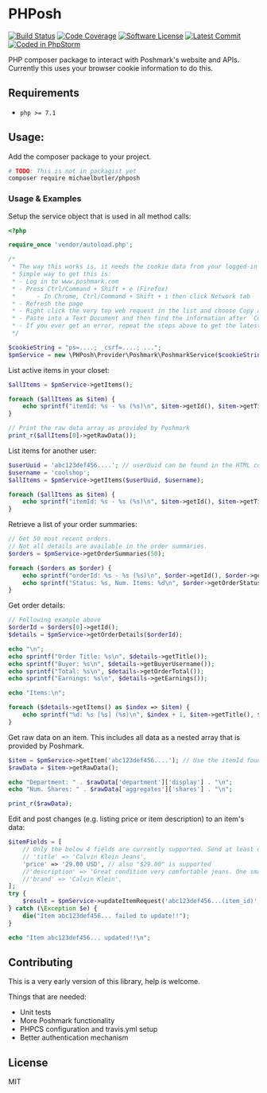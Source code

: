 # PHPosh

[![Build Status](https://api.travis-ci.org/michaelbutler/phposh.svg?branch=master)](https://travis-ci.org/michaelbutler/phposh)
[![Code Coverage](https://scrutinizer-ci.com/g/michaelbutler/phposh/badges/coverage.png?b=master)](https://scrutinizer-ci.com/g/michaelbutler/phposh/?branch=master)
[![Software License](https://img.shields.io/badge/license-MIT-brightgreen.svg)](https://github.com/michaelbutler/phposh/blob/master/LICENSE)
[![Latest Commit](https://img.shields.io/github/last-commit/michaelbutler/phposh/master)](https://github.com/michaelbutler/phposh/commits/master)
[![Coded in PhpStorm](https://img.shields.io/badge/Coded%20in-PhpStorm-blueviolet)](https://jetbrains.com/phpstorm)

PHP composer package to interact with Poshmark's website and APIs. Currently this uses your browser cookie information to do this.

## Requirements

- `php >= 7.1`

## Usage:

Add the composer package to your project.

```sh
# TODO: This is not in packagist yet
composer require michaelbutler/phposh
```


### Usage & Examples

Setup the service object that is used in all method calls:

```php
<?php

require_once 'vendor/autoload.php';

/*
 * The way this works is, it needs the cookie data from your logged-in Poshmark browser session.
 * Simple way to get this is:
 * - Log in to www.poshmark.com
 * - Press Ctrl/Command + Shift + e (Firefox)
 *      - In Chrome, Ctrl/Command + Shift + i then click Network tab
 * - Refresh the page
 * - Right click the very top web request in the list and choose Copy as cURL
 * - Paste into a Text Document and then find the information after `Cookie:`
 * - If you ever get an error, repeat the steps above to get the latest cookie data.
 */

$cookieString = "ps=....; _csrf=....; ...";
$pmService = new \PHPosh\Provider\Poshmark\PoshmarkService($cookieString);
```

List active items in your closet:

```php
$allItems = $pmService->getItems();

foreach ($allItems as $item) {
    echo sprintf("itemId: %s - %s (%s)\n", $item->getId(), $item->getTitle(), $item->getPrice());
}

// Print the raw data array as provided by Poshmark
print_r($allItems[0]->getRawData());
```

List items for another user:

```php
$userUuid = 'abc123def456....'; // userUuid can be found in the HTML code of a user's closet web page
$username = 'coolshop';
$allItems = $pmService->getItems($userUuid, $username);

foreach ($allItems as $item) {
    echo sprintf("itemId: %s - %s (%s)\n", $item->getId(), $item->getTitle(), $item->getPrice());
}
```

Retrieve a list of your order summaries:

```php
// Get 50 most recent orders.
// Not all details are available in the order summaries.
$orders = $pmService->getOrderSummaries(50);

foreach ($orders as $order) {
    echo sprintf("orderId: %s - %s (%s)\n", $order->getId(), $order->getTitle(), $order->getBuyerUsername());
    echo sprintf("Status: %s, Num. Items: %d\n", $order->getOrderStatus(), $order->getItemCount());
}
```

Get order details:

```php
// Following example above
$orderId = $orders[0]->getId();
$details = $pmService->getOrderDetails($orderId);

echo "\n";
echo sprintf("Order Title: %s\n", $details->getTitle());
echo sprintf("Buyer: %s\n", $details->getBuyerUsername());
echo sprintf("Total: %s\n", $details->getOrderTotal());
echo sprintf("Earnings: %s\n", $details->getEarnings());

echo "Items:\n";

foreach ($details->getItems() as $index => $item) {
    echo sprintf("%d: %s [%s] (%s)\n", $index + 1, $item->getTitle(), $item->getSize(), $item->getPrice());
}
```

Get raw data on an item. This includes all data as a nested array that is provided by Poshmark.

```php
$item = $pmService->getItem('abc123def456....'); // Use the itemId found via getItems or from an order
$rawData = $item->getRawData();

echo "Department: " . $rawData['department']['display'] . "\n";
echo "Num. Shares: " . $rawData['aggregates']['shares'] . "\n";

print_r($rawData);
```

Edit and post changes (e.g. listing price or item description) to an item's data:

```php
$itemFields = [
    // Only the below 4 fields are currently supported. Send at least one, multiple supported.
    // 'title' => 'Calvin Klein Jeans',
    'price' => '29.00 USD', // also "$29.00" is supported
    //'description' => 'Great condition very comfortable jeans. One small tear on the left front pocket',
    //'brand' => 'Calvin Klein',
];
try {
    $result = $pmService->updateItemRequest('abc123def456...(item_id)', $itemFields);
} catch (\Exception $e) {
    die("Item abc123def456... failed to update!!");
}

echo "Item abc123def456... updated!!\n";
```

## Contributing

This is a very early version of this library, help is welcome.

Things that are needed:

- Unit tests
- More Poshmark functionality
- PHPCS configuration and travis.yml setup
- Better authentication mechanism

## License

MIT
